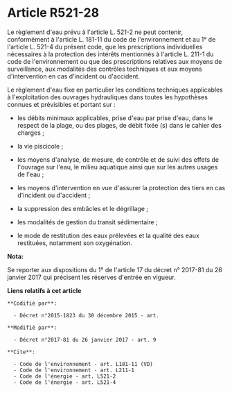 # Article R521-28

Le règlement d'eau prévu à l'article L. 521-2 ne peut contenir, conformément à l'article L. 181-11 du code de l'environnement
et au 1° de l'article L. 521-4 du présent code, que les prescriptions individuelles nécessaires à la protection des intérêts
mentionnés à l'article L. 211-1 du code de l'environnement ou que des prescriptions relatives aux moyens de surveillance, aux
modalités des contrôles techniques et aux moyens d'intervention en cas d'incident ou d'accident. 

Le règlement d'eau fixe en particulier les conditions techniques applicables à l'exploitation des ouvrages hydrauliques dans
toutes les hypothèses connues et prévisibles et portant sur :

- les débits minimaux applicables, prise d'eau par prise d'eau, dans le respect de la plage, ou des plages, de débit fixée
(s) dans le cahier des charges ;

- la vie piscicole ;

- les moyens d'analyse, de mesure, de contrôle et de suivi des effets de l'ouvrage sur l'eau, le milieu aquatique ainsi que
sur les autres usages de l'eau ;

- les moyens d'intervention en vue d'assurer la protection des tiers en cas d'incident ou d'accident ;

- la suppression des embâcles et le dégrillage ;

- les modalités de gestion du transit sédimentaire ;

- le mode de restitution des eaux prélevées et la qualité des eaux restituées, notamment son oxygénation.

**Nota:**

Se reporter aux dispositions du 1° de l'article 17 du décret n° 2017-81 du 26 janvier 2017 qui précisent les réserves
d'entrée en vigueur.

**Liens relatifs à cet article**

	**Codifié par**:

	  - Décret n°2015-1823 du 30 décembre 2015 - art.

	**Modifié par**:

	  - Décret n°2017-81 du 26 janvier 2017 - art. 9

	**Cite**:

	  - Code de l'environnement - art. L181-11 (VD)
	  - Code de l'environnement - art. L211-1
	  - Code de l'énergie - art. L521-2
	  - Code de l'énergie - art. L521-4
